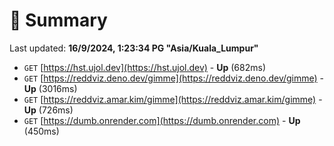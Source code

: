 # 📖 Summary
Last updated: **16/9/2024, 1:23:34 PG "Asia/Kuala_Lumpur"**

- `GET` [https://hst.ujol.dev](https://hst.ujol.dev) - **Up** (682ms)
- `GET` [https://reddviz.deno.dev/gimme](https://reddviz.deno.dev/gimme) - **Up** (3016ms)
- `GET` [https://reddviz.amar.kim/gimme](https://reddviz.amar.kim/gimme) - **Up** (726ms)
- `GET` [https://dumb.onrender.com](https://dumb.onrender.com) - **Up** (450ms)
